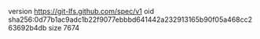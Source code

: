 version https://git-lfs.github.com/spec/v1
oid sha256:0d77b1ac9adc1b22f9077ebbbd641442a232913165b90f05a468cc263692b4db
size 7674
